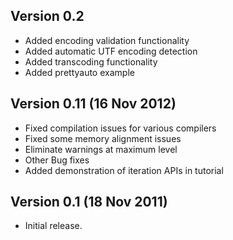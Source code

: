 ## Version 0.2 ##
  * Added encoding validation functionality
  * Added automatic UTF encoding detection
  * Added transcoding functionality
  * Added prettyauto example

## Version 0.11 (16 Nov 2012) ##
  * Fixed compilation issues for various compilers
  * Fixed some memory alignment issues
  * Eliminate warnings at maximum level
  * Other Bug fixes
  * Added demonstration of iteration APIs in tutorial

## Version 0.1 (18 Nov 2011) ##
  * Initial release.